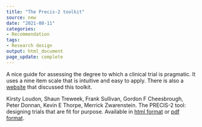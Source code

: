 ```yaml
---
title: "The Precis-2 toolkit"
source: new
date: "2021-08-11"
categories:
- Recommendation
tags:
- Research design
output: html_document
page_update: complete
---
```


A nice guide for assessing the degree to which a clinical trial is pragmatic. It uses a nine item scale that is intuitive and easy to apply. There is also a [website][lou1] that discussed this toolkit.

<!--more-->

Kirsty Loudon, Shaun Treweek, Frank Sullivan, Gordon F Cheesbrough, Peter Donnan, Kevin E Thorpe, Merrick Zwarenstein. The PRECIS-2 tool: designing trials that are fit for purpose. Available in [html format][lou2] or [pdf format][lou3].

[lou1]: https://www.precis-2.org/Help/Documentation/ToolkitDownload
[lou2]: https://www.bmj.com/content/350/bmj.h2147
[lou3]: https://www.bmj.com/content/350/bmj.h2147.full.pdf

